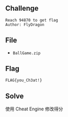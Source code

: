## Challenge
```
Reach 94870 to get flag  
Author: FlyDragon
```
## File
- `BallGame.zip`
## Flag
```
FLAG{you_Ch3at!}
```
## Solve
使用 Cheat Engine 修改得分

